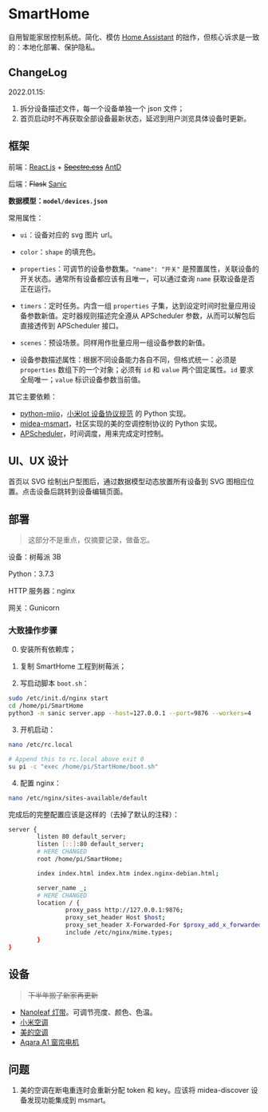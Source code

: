 # SmartHome

自用智能家居控制系统。简化、模仿 [Home Assistant](https://www.home-assistant.io/) 的拙作，但核心诉求是一致的：本地化部署、保护隐私。

## ChangeLog

2022.01.15:

1. 拆分设备描述文件，每一个设备单独一个 json 文件；
2. 首页启动时不再获取全部设备最新状态，延迟到用户浏览具体设备时更新。

## 框架

前端：[React.js](https://reactjs.org/) + ~~[Spectre.css](https://picturepan2.github.io/spectre/)~~ [AntD](https://ant.design/components/overview-cn/)

后端：~~Flask~~ [Sanic](https://sanicframework.org/en/)

**数据模型：`model/devices.json`**

常用属性：

+ `ui`：设备对应的 svg 图片 url。

+ `color`：`shape` 的填充色。

+ `properties`：可调节的设备参数集。`"name": "开关"` 是预置属性，关联设备的开关状态。通常所有设备都应该有且唯一，可以通过查询 `name` 获取设备是否正在运行。

+ `timers`：定时任务。内含一组 `properties` 子集，达到设定时间时批量应用设备参数新值。定时器规则描述完全遵从 APScheduler 参数，从而可以解包后直接透传到 APScheduler 接口。

+ `scenes`：预设场景。同样用作批量应用一组设备参数的新值。

+ 设备参数描述属性：根据不同设备能力各自不同，但格式统一：必须是 `properties` 数组下的一个对象；必须有 `id` 和 `value` 两个固定属性。`id` 要求全局唯一；`value` 标识设备参数当前值。

其它主要依赖：

+ [python-miio](https://pypi.org/project/python-miio/)，[小米Iot 设备协议规范](https://iot.mi.com/new/doc/design/spec/overall) 的 Python 实现。
+ [midea-msmart](https://github.com/mac-zhou/midea-msmart)，社区实现的美的空调控制协议的 Python 实现。
+ [APScheduler](https://github.com/agronholm/apscheduler)，时间调度，用来完成定时控制。

## UI、UX 设计

首页以 SVG 绘制出户型图后，通过数据模型动态放置所有设备到 SVG 图相应位置。点击设备后跳转到设备编辑页面。

## 部署

> 这部分不是重点，仅摘要记录，做备忘。

设备：树莓派 3B

Python：3.7.3

HTTP 服务器：nginx

网关：Gunicorn

### 大致操作步骤

0. 安装所有依赖库；

1. 复制 SmartHome 工程到树莓派；

2. 写启动脚本 `boot.sh`：

```bash
sudo /etc/init.d/nginx start
cd /home/pi/SmartHome
python3 -m sanic server.app --host=127.0.0.1 --port=9876 --workers=4
```

3. 开机启动：
```bash
nano /etc/rc.local

# Append this to rc.local above exit 0
su pi -c "exec /home/pi/StartHome/boot.sh"
```

4. 配置 nginx：
```bash
nano /etc/nginx/sites-available/default
```

完成后的完整配置应该是这样的（去掉了默认的注释）：

```bash
server {
        listen 80 default_server;
        listen [::]:80 default_server;
        # HERE CHANGED
        root /home/pi/SmartHome;

        index index.html index.htm index.nginx-debian.html;

        server_name _;
        # HERE CHANGED
        location / {
                proxy_pass http://127.0.0.1:9876;
                proxy_set_header Host $host;
                proxy_set_header X-Forwarded-For $proxy_add_x_forwarded_for;
                include /etc/nginx/mime.types;
        }
}
```

## 设备

> ~~下半年搬了新家再更新~~

+ [Nanoleaf 灯带](https://detail.tmall.com/item.htm?spm=a1z10.5-b-s.w4011-23338211014.47.443055f28ALXh9&id=633986326481&rn=ad8c40aabbb71b7c7dce05c0a2c54c59&abbucket=12&sku_properties=13381687:10122;122276201:10122)。可调节亮度、颜色、色温。
+ [小米空调](https://detail.tmall.com/item.htm?id=641086203155&spm=a1z09.2.0.0.791a2e8d6AeEvp&_u=rotdgsn6a13&skuId=4602713733084)
+ [美的空调](https://detail.tmall.com/item.htm?spm=a220o.1000855.1000983.1.222a367cjYyr4N&id=621252234232&standard=1)
+ [Aqara A1 窗帘电机](https://detail.tmall.com/item.htm?id=617317348784&spm=a1z09.2.0.0.791a2e8d6AeEvp&_u=rotdgsn33f1)

## 问题

1. 美的空调在断电重连时会重新分配 token 和 key。应该将 midea-discover 设备发现功能集成到 msmart。